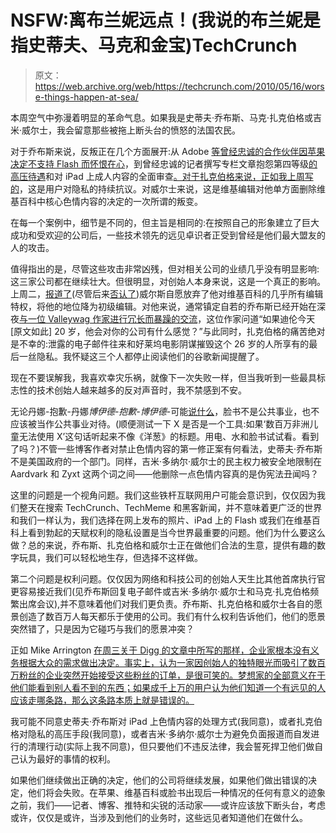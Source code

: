 # NSFW:离布兰妮远点！(我说的布兰妮是指史蒂夫、马克和金宝)TechCrunch

> 原文：<https://web.archive.org/web/https://techcrunch.com/2010/05/16/worse-things-happen-at-sea/>

本周空气中弥漫着明显的革命气息。如果我是史蒂夫·乔布斯、马克·扎克伯格或吉米·威尔士，我会留意那些被拖上断头台的愤怒的法国农民。

对于乔布斯来说，反叛正在几个方面展开:从 Adobe [等曾经忠诚的合作伙伴因苹果决定不支持 Flash 而怀恨在心](https://web.archive.org/web/20221007094050/https://beta.techcrunch.com/2010/05/13/adobe-ad-apple/)，到曾经忠诚的记者撰写专栏文章抱怨第四等级[的高压待遇](https://web.archive.org/web/20221007094050/http://www.fastcompany.com/1647685/search-warrant-used-to-raid-gizmodo-bloggers-home-reveals-apples-involvement)和对 iPad 上成人内容的全面审查[。对于扎克伯格来说，正如我上周写的](https://web.archive.org/web/20221007094050/http://gawker.com/5539717/)，这是用户对隐私的持续抗议。对威尔士来说，这是维基编辑对他单方面删除维基百科中核心色情内容的决定的一次所谓的叛变。

在每一个案例中，细节是不同的，但主旨是相同的:在按照自己的形象建立了巨大成功和受欢迎的公司后，一些技术领先的远见卓识者正受到曾经是他们最大盟友的人的攻击。

值得指出的是，尽管这些攻击非常凶残，但对相关公司的业绩几乎没有明显影响:这三家公司都在继续壮大。但很明显，对创始人本身来说，这是一个真正的影响。上周二，[报道了](https://web.archive.org/web/20221007094050/http://news.cnet.com/8301-1023_3-20005082-93.html)(尽管后来[否认了](https://web.archive.org/web/20221007094050/https://beta.techcrunch.com/2010/05/16/jimmy-wales-fox-news-is-wrong-no-shakeup/))威尔斯自愿放弃了他对维基百科的几乎所有编辑特权，将他的地位降为初级编辑。对他来说，通常镇定自若的乔布斯已经开始在深夜[与一位 Valleywag 作家进行冗长而暴躁的交流](https://web.archive.org/web/20221007094050/http://gawker.com/5539717/)，这位作家问道“如果迪伦今天[原文如此] 20 岁，他会对你的公司有什么感觉？”与此同时，扎克伯格的痛苦绝对是不幸的:泄露的电子邮件往来和好莱坞电影阴谋摧毁这个 26 岁的人所享有的最后一丝隐私。我怀疑这三个人都停止阅读他们的谷歌新闻提醒了。

现在不要误解我，我喜欢幸灾乐祸，就像下一次失败一样，但当我听到一些最具标志性的技术创始人越来越多的反对声音时，我不禁感到不安。

无论丹娜-抱歉-丹娜*博伊德-抱歉-博伊德*-可能[说什么](https://web.archive.org/web/20221007094050/http://www.zephoria.org/thoughts/archives/2010/05/15/facebook-is-a-utility-utilities-get-regulated.html)，脸书不是公共事业，也不应该被当作公共事业对待。(顺便测试一下 X 是否是一个工具:如果‘数百万非洲儿童无法使用 X’这句话听起来不像《洋葱》的标题。用电、水和脸书试试看。看到了吗？)不管一些博客作者对禁止色情内容的第一修正案有何看法，史蒂夫·乔布斯不是美国政府的一个部门。同样，吉米·多纳尔·威尔士的民主权力被安全地限制在 Aardvark 和 Zyxt 这两个词之间——他删除一点色情内容真的是伪宪法丑闻吗？

这里的问题是一个视角问题。我们这些铁杆互联网用户可能会意识到，仅仅因为我们整天在搜索 TechCrunch、TechMeme 和黑客新闻，并不意味着更广泛的世界和我们一样认为，我们选择在网上发布的照片、iPad 上的 Flash 或我们在维基百科上看到勃起的天赋权利的隐私设置是当今世界最重要的问题。他们为什么要这么做？总的来说，乔布斯、扎克伯格和威尔士正在做他们合法的生意，提供有趣的数字玩具，我们可以轻松地生存，但选择不这样做。

第二个问题是权利问题。仅仅因为网络和科技公司的创始人天生比其他首席执行官更容易接近我们(见乔布斯回复电子邮件或吉米·多纳尔·威尔士和马克·扎克伯格频繁出席会议),并不意味着他们对我们更负责。乔布斯、扎克伯格和威尔士各自的愿景创造了数百万人每天都乐于使用的公司。我们有什么权利告诉他们，他们的愿景突然错了，只是因为它碰巧与我们的愿景冲突？

正如 Mike Arrington [在周三关于 Digg 的文章中所写的那样，企业家根本没有义务根据大众的需求做出决定。事实上，认为一家因创始人的独特眼光而吸引了数百万粉丝的企业突然开始接受这些粉丝的订单，是很可笑的。梦想家的全部意义在于他们能看到别人看不到的东西；如果成千上万的用户认为他们知道一个有远见的人应该走哪条路，那么这条路本质上就是错误的。](https://web.archive.org/web/20221007094050/https://beta.techcrunch.com/2010/05/12/diggs-biggest-problem-are-its-users-and-their-constant-opinions-on-things/)

我可能不同意史蒂夫·乔布斯对 iPad 上色情内容的处理方式(我同意)，或者扎克伯格对隐私的高压手段(我同意)，或者吉米·多纳尔·威尔士为避免负面报道而自发进行的清理行动(实际上我不同意)，但只要他们不违反法律，我会誓死捍卫他们做自己认为最好的事情的权利。

如果他们继续做出正确的决定，他们的公司将继续发展，如果他们做出错误的决定，他们将会失败。在苹果、维基百科或脸书出现后一种情况的任何有意义的迹象之前，我们——记者、博客、推特和尖锐的活动家——或许应该放下断头台，考虑或许，仅仅是或许，当涉及到他们的业务时，这些远见者知道他们在做什么。
